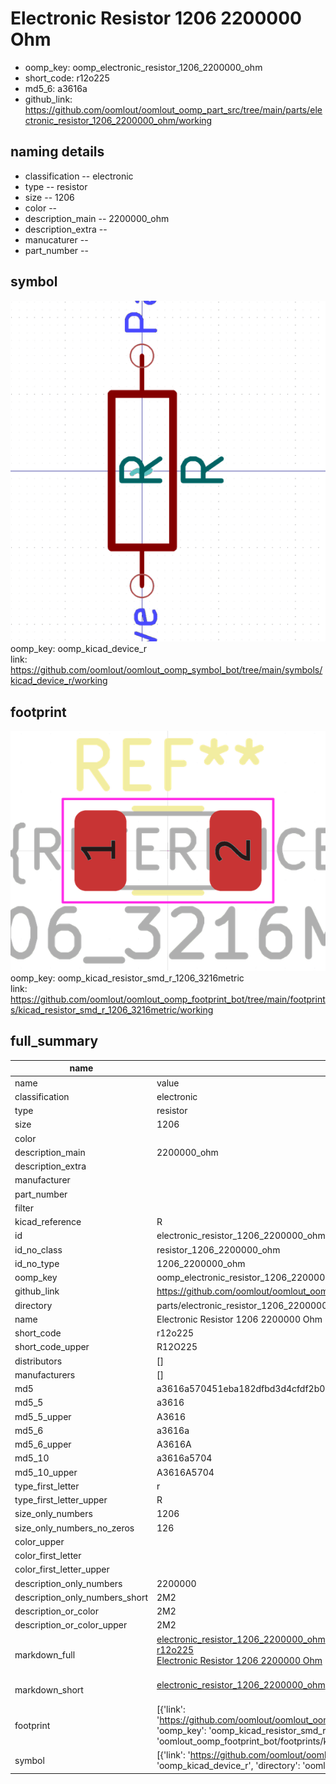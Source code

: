 # Electronic Resistor 1206 2200000 Ohm

  
* oomp_key: oomp_electronic_resistor_1206_2200000_ohm 
* short_code: r12o225
* md5_6: a3616a  
* github_link: https://github.com/oomlout/oomlout_oomp_part_src/tree/main/parts/electronic_resistor_1206_2200000_ohm/working  
## naming details
* classification -- electronic
* type -- resistor
* size -- 1206
* color -- 
* description_main -- 2200000_ohm
* description_extra -- 
* manucaturer -- 
* part_number -- 



## symbol

![](symbol/0/working/working_600.png)  
oomp_key: oomp_kicad_device_r  
link: https://github.com/oomlout/oomlout_oomp_symbol_bot/tree/main/symbols/kicad_device_r/working  

## footprint

![](footprint/0/working/working_600.png)  
oomp_key: oomp_kicad_resistor_smd_r_1206_3216metric  
link: https://github.com/oomlout/oomlout_oomp_footprint_bot/tree/main/footprints/kicad_resistor_smd_r_1206_3216metric/working  

## full_summary
| name | value | 
| --- | --- | 
| name | value | 
| classification | electronic | 
| type | resistor | 
| size | 1206 | 
| color |  | 
| description_main | 2200000_ohm | 
| description_extra |  | 
| manufacturer |  | 
| part_number |  | 
| filter |  | 
| kicad_reference | R | 
| id | electronic_resistor_1206_2200000_ohm | 
| id_no_class | resistor_1206_2200000_ohm | 
| id_no_type | 1206_2200000_ohm | 
| oomp_key | oomp_electronic_resistor_1206_2200000_ohm | 
| github_link | https://github.com/oomlout/oomlout_oomp_part_src/tree/main/parts/electronic_resistor_1206_2200000_ohm/working | 
| directory | parts/electronic_resistor_1206_2200000_ohm | 
| name | Electronic Resistor 1206 2200000 Ohm | 
| short_code | r12o225 | 
| short_code_upper | R12O225 | 
| distributors | [] | 
| manufacturers | [] | 
| md5 | a3616a570451eba182dfbd3d4cfdf2b0 | 
| md5_5 | a3616 | 
| md5_5_upper | A3616 | 
| md5_6 | a3616a | 
| md5_6_upper | A3616A | 
| md5_10 | a3616a5704 | 
| md5_10_upper | A3616A5704 | 
| type_first_letter | r | 
| type_first_letter_upper | R | 
| size_only_numbers | 1206 | 
| size_only_numbers_no_zeros | 126 | 
| color_upper |  | 
| color_first_letter |  | 
| color_first_letter_upper |  | 
| description_only_numbers | 2200000 | 
| description_only_numbers_short | 2M2 | 
| description_or_color | 2M2 | 
| description_or_color_upper | 2M2 | 
| markdown_full | [electronic_resistor_1206_2200000_ohm](https://github.com/oomlout/oomlout_oomp_part_src/tree/main/parts/electronic_resistor_1206_2200000_ohm/working)<br>[r12o225](https://github.com/oomlout/oomlout_oomp_part_src/tree/main/parts/electronic_resistor_1206_2200000_ohm/working)<br>[Electronic Resistor 1206 2200000 Ohm](https://github.com/oomlout/oomlout_oomp_part_src/tree/main/parts/electronic_resistor_1206_2200000_ohm/working)<br><br> | 
| markdown_short | [electronic_resistor_1206_2200000_ohm](https://github.com/oomlout/oomlout_oomp_part_src/tree/main/parts/electronic_resistor_1206_2200000_ohm/working)<br><br> | 
| footprint | [{'link': 'https://github.com/oomlout/oomlout_oomp_footprint_bot/tree/main/foootprntss/kicad_resistor_smd_r_1206_3216metric', 'oomp_key': 'oomp_kicad_resistor_smd_r_1206_3216metric', 'directory': 'oomlout_oomp_footprint_bot/footprints/kicad_resistor_smd_r_1206_3216metric//working/working.kicad_mod'}] | 
| symbol | [{'link': 'https://github.com/oomlout/oomlout_oomp_symbol_bot/tree/main/symbols/kicad_device_r', 'oomp_key': 'oomp_kicad_device_r', 'directory': 'oomlout_oomp_symbol_bot/symbols/kicad_device_r//working/working.kicad_sym'}] | 
